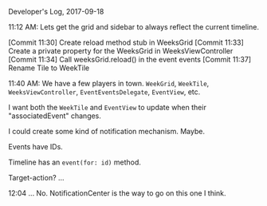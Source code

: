 Developer's Log, 2017-09-18

11:12 AM: Lets get the grid and sidebar to always reflect the current timeline.

[Commit 11:30]    Create reload method stub in WeeksGrid
[Commit 11:33]    Create a private property for the WeeksGrid in WeeksViewController
[Commit 11:34]    Call weeksGrid.reload() in the event events
[Commit 11:37]    Rename Tile to WeekTile

11:40 AM: We have a few players in town. `WeekGrid`, `WeekTile`, `WeeksViewController`, `EventEventsDelegate`, `EventView`, etc.

I want both the `WeekTile` and `EventView` to update when their "associatedEvent" changes.

I could create some kind of notification mechanism. Maybe.

Events have IDs.

Timeline has an `event(for: id)` method.

Target-action? ...

12:04 ... No. NotificationCenter is the way to go on this one I think.

